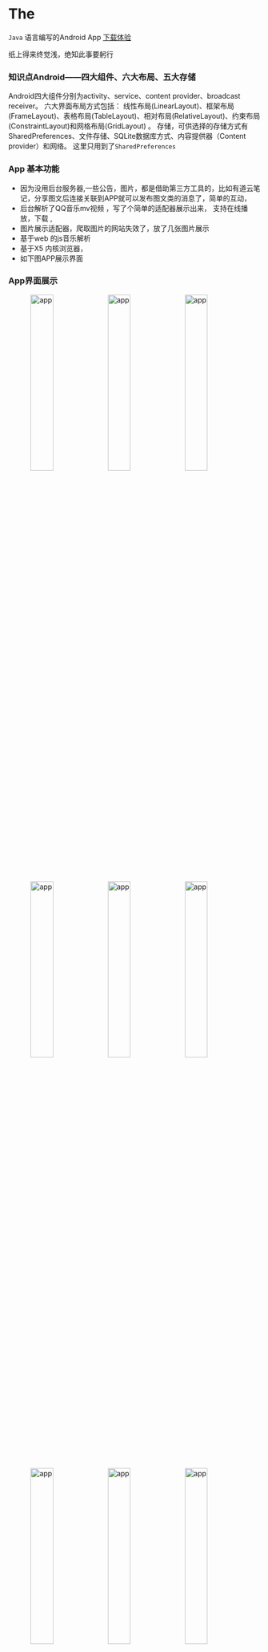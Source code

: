 # The
 `Java` 语言编写的Android App
[下载体验](https://github.com/naiop/The/releases)

 纸上得来终觉浅，绝知此事要躬行

### 知识点Android——四大组件、六大布局、五大存储

Android四大组件分别为activity、service、content provider、broadcast receiver。
六大界面布局方式包括： 线性布局(LinearLayout)、框架布局(FrameLayout)、表格布局(TableLayout)、相对布局(RelativeLayout)、约束布局(ConstraintLayout)和网格布局(GridLayout) 。
存储，可供选择的存储方式有SharedPreferences、文件存储、SQLite数据库方式、内容提供器（Content provider）和网络。 这里只用到了`SharedPreferences`

 ### App 基本功能
 - 因为没用后台服务器,一些公告，图片，都是借助第三方工具的，比如有道云笔记，分享图文后连接关联到APP就可以发布图文类的消息了，简单的互动，
 - 后台解析了QQ音乐mv视频 ，写了个简单的适配器展示出来， 支持在线播放，下载 ,
 - 图片展示适配器，爬取图片的网站失效了，放了几张图片展示
 - 基于web 的js音乐解析
 - 基于X5 内核浏览器，
 - 如下图APP展示界面

### App界面展示
<img align="right" src="https://naiop.github.io/images/the/app1.png" alt="app" width="30%" />
<img align="right" src="https://naiop.github.io/images/the/app2.png" alt="app" width="30%" />
<img align="right" src="https://naiop.github.io/images/the/app3.png" alt="app" width="30%" />
<img align="right" src="https://naiop.github.io/images/the/app4.png" alt="app" width="30%" />
<img align="right" src="https://naiop.github.io/images/the/app5.png" alt="app" width="30%"/>
<img align="right" src="https://naiop.github.io/images/the/app6.png" alt="app" width="30%" />
<img align="right" src="https://naiop.github.io/images/the/app7.png" alt="app" width="30%"/>
<img align="right" src="https://naiop.github.io/images/the/app8.png" alt="app" width="30%" />
<img align="right" src="https://naiop.github.io/images/the/app9.png" alt="app" width="30%" />
